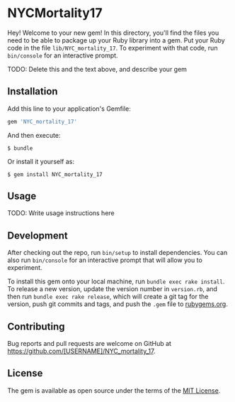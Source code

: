 # NYCMortality17

Hey!
Welcome to your new gem! In this directory, you'll find the files you need to be able to package up your Ruby library into a gem. Put your Ruby code in the file `lib/NYC_mortality_17`. To experiment with that code, run `bin/console` for an interactive prompt.

TODO: Delete this and the text above, and describe your gem

## Installation

Add this line to your application's Gemfile:

```ruby
gem 'NYC_mortality_17'
```

And then execute:

    $ bundle

Or install it yourself as:

    $ gem install NYC_mortality_17

## Usage

TODO: Write usage instructions here

## Development

After checking out the repo, run `bin/setup` to install dependencies. You can also run `bin/console` for an interactive prompt that will allow you to experiment.

To install this gem onto your local machine, run `bundle exec rake install`. To release a new version, update the version number in `version.rb`, and then run `bundle exec rake release`, which will create a git tag for the version, push git commits and tags, and push the `.gem` file to [rubygems.org](https://rubygems.org).

## Contributing

Bug reports and pull requests are welcome on GitHub at https://github.com/[USERNAME]/NYC_mortality_17.

## License

The gem is available as open source under the terms of the [MIT License](https://opensource.org/licenses/MIT).
